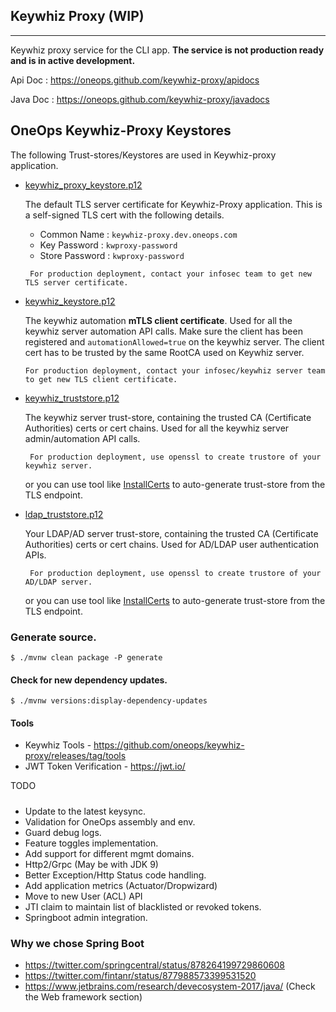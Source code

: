 ## Keywhiz Proxy (WIP)
-------------
Keywhiz proxy service for the CLI app. **The service is not production ready and is in active development.**


Api Doc  : https://oneops.github.com/keywhiz-proxy/apidocs

Java Doc : https://oneops.github.com/keywhiz-proxy/javadocs

## OneOps Keywhiz-Proxy Keystores

  The following Trust-stores/Keystores are used in Keywhiz-proxy application.
  
  - [keywhiz_proxy_keystore.p12](src/main/resources/keystores/keywhiz_proxy_keystore.p12) 
  
      The default TLS server certificate for Keywhiz-Proxy application. This is a self-signed TLS cert with 
      the following details.
          
      * Common Name    : `keywhiz-proxy.dev.oneops.com`
      * Key Password   : `kwproxy-password`
      * Store Password : `kwproxy-password` 
         
     ```
      For production deployment, contact your infosec team to get new TLS server certificate.
     ```
                 
  - [keywhiz_keystore.p12](src/main/resources/keystores/keywhiz_keystore.p12) 
  
      The keywhiz automation **mTLS client certificate**. Used for all the keywhiz server automation API calls.
      Make sure the client has been registered and `automationAllowed=true` on the keywhiz server. The client cert
      has to be trusted by the same RootCA used on Keywhiz server.
      
     ```
     For production deployment, contact your infosec/keywhiz server team to get new TLS client certificate.
     ```

  - [keywhiz_truststore.p12](src/main/resources/keystores/keywhiz_truststore.p12) 
  
      The keywhiz server trust-store, containing the trusted CA (Certificate Authorities) certs or cert chains. 
      Used for all the keywhiz server admin/automation API calls.
 
     ```
      For production deployment, use openssl to create trustore of your keywhiz server.
     ```
     or you can use tool like [InstallCerts](https://github.com/sureshg/InstallCerts) to auto-generate trust-store
     from the TLS endpoint.
     
                   
  - [ldap_truststore.p12](src/main/resources/keystores/ldap_truststore.p12) 
  
      Your LDAP/AD server trust-store, containing the trusted CA (Certificate Authorities) certs or cert chains. 
      Used for AD/LDAP user authentication APIs.
    
      ```
       For production deployment, use openssl to create trustore of your AD/LDAP server.
      ```
      or you can use tool like [InstallCerts](https://github.com/sureshg/InstallCerts) to auto-generate trust-store
      from the TLS endpoint.   
      
      
### Generate source.

```
$ ./mvnw clean package -P generate
```

#### Check for new dependency updates.

```
$ ./mvnw versions:display-dependency-updates
```

#### Tools
 
  * Keywhiz Tools - https://github.com/oneops/keywhiz-proxy/releases/tag/tools
  * JWT Token Verification - https://jwt.io/

TODO
#####

 * Update to the latest keysync.
 * Validation for OneOps assembly and env.
 * Guard debug logs.
 * Feature toggles implementation.
 * Add support for different mgmt domains.
 * Http2/Grpc (May be with JDK 9)
 * Better Exception/Http Status code handling.
 * Add application metrics (Actuator/Dropwizard)
 * Move to new User (ACL) API 
 * JTI claim to maintain list of blacklisted or revoked tokens.
 * Springboot admin integration.


### Why we chose Spring Boot

 * https://twitter.com/springcentral/status/878264199729860608
 * https://twitter.com/fintanr/status/877988573399531520
 * https://www.jetbrains.com/research/devecosystem-2017/java/ (Check the Web framework section)
 
      